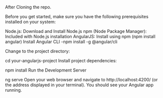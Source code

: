 After Cloning the repo.

Before you get started, make sure you have the following prerequisites installed on your system:

Node.js: Download and Install Node.js npm (Node Package Manager): Included with Node.js installation AngularJS: Install using npm (npm install angular) Install Angular CLI -npm install -g @angular/cli

Change to the project directory:

cd your-angularjs-project Install project dependencies:

npm install Run the Development Server

ng serve Open your web browser and navigate to http://localhost:4200/ (or the address displayed in your terminal). You should see your Angular app running.